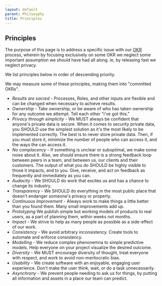 ```yaml
---
layout: default
parent: Philosophy
title: Principles
---
```


## Principles

The purpose of this page is to address a specific issue with our
[OKR](https://countable-ops-manual.readthedocs.io/operations/OKRS)
process, wherein by focusing exclusively on some OKR we neglect some
important assumption we should have had all along. ie, by releasing fast
we neglect privacy.

We list principles below in order of descending priority.

We may measure some of these principles, making them into "committed
OKRs".

  - *Results are sacred* - Processes, Roles, and other inputs are
    flexible and can be changed when necessary to achieve results.
  - *Ownership* - Take ownership, or be aware of who has taken ownership
    for any outcome we attempt. Tell each other "i've got this."
  - *Privacy through simplicity* - We MUST always be confident that
    anyone's private data is secure. When it comes to security private
    data, you SHOULD use the simplest solution as it's the most likely
    to be implemented correctly. The best is to never store private
    data. Then, if you must store it, minimize the number of people who
    can access it, and the ways the can access it.
  - *No complacency* - If something is unclear or suboptimal, we make
    some noise about it. Also, we should ensure there is a strong
    feedback loop between peers in a team, and between us, our clients
    and their customers. The output of what you do SHOULD be highly
    visible to those it impacts, and to you. Give, receive, and act on
    feedback as frequently and immediately as you can.
  - *Audacity* - We SHOULD do work that excites us and has a chance to
    change its industry.
  - *Transparency* - We SHOULD do everything in the most public place
    that doesn't endanger someone's privacy or property.
  - *Continuous Improvement* - Always work to make things a little
    better than you found them. Many small improvements add up.
  - *Prototyping* We publish simple but working models of products to
    real users, as a part of planning them, within weeks not months.
  - *Impact* - We strive to help as many people as possible as a
    side-effect of our work.
  - *Consistency* - We avoid arbitrary inconsistency. Create tools to
    automate and enforce consistency.
  - *Modelling* - We reduce complex phenonemna to simple predictive
    models. Help everyone on your project visualize the desired outcome.
  - *Diversity* - We MUST encourage diversity of thought, treat everyone
    with respect, and work to avoid non-meritocratic bias.
  - *Usability* - We create software with an enjoyable, engaging user
    experience. Don't make the user think, wait, or do a task
    unnecessarily.
  - *Asynchrony* - We prevent people needing to ask us for things, by
    putting all information and assets in a place our team can predict.

